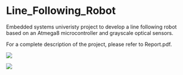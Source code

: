 # Line_Following_Robot
Embedded systems univeristy project to develop a line following robot based on an Atmega8 microcontroller and grayscale optical sensors. 

For a complete description of the project, please refer to Report.pdf.

![](https://github.com/mkokshoorn/Line_Following_Robot/blob/master/BoardSchematic.png)

![](https://github.com/mkokshoorn/Line_Following_Robot/blob/master/PCBLayout.png)
